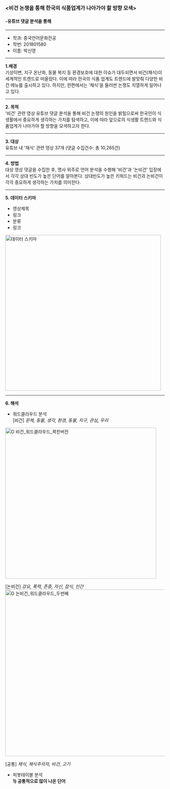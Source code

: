 ### <비건 논쟁을 통해 한국의 식품업계가 나아가야 할 방향 모색>
#### -유튜브 댓글 분석을 통해
---
+ 학과: 중국언어문화전공
+ 학번: 201801580
+ 이름: 박신영
---
**1.배경**  
기상이변, 지구 온난화, 동물 복지 등 환경보호에 대한 이슈가 대두되면서 비건(채식)이 세계적인 트렌드로 떠올랐다. 이에 따라 한국의 식품 업계도 트렌드에 발맞춰 다양한 비건 메뉴를 출시하고 있다. 하지만, 한편에서는 '채식'을 둘러싼 논쟁도 치열하게 일어나고 있다.
***
**2. 목적**  
'비건' 관련 영상 유튜브 댓글 분석을 통해 비건 논쟁의 원인을 밝힘으로써 한국인이 식생활에서 중요하게 생각하는 가치를 탐색하고, 이에 따라 앞으로의 식생활 트렌드와 식품업계가 나아가야 할 방향을 모색하고자 한다.
***
**3. 대상**  
유튜브 내 '채식' 관련 영상 37개 (댓글 수집건수: 총 10,265건)
***
**4. 방법**  
대상 영상 댓글을 수집한 후, 명사 위주로 언어 분석을 수행해 '비건'과 '논비건' 입장에서 각각 상대 빈도가 높은 단어를 알아본다. 상대빈도가 높은 키워드는 비건과 논비건이 각각 중요하게 생각하는 가치를 의미한다.
***
**5. 데이터 스키마**  
+ 영상제목  
+ 링크  
+ 분류  
+ 링크
<img width="492" alt="데이터 스키마" src="https://user-images.githubusercontent.com/74245916/102720413-8a733380-4337-11eb-9ba6-d02fd865d69e.png">  

***
**6. 해석**  
+ 워드클라우드 분석  
[비건] _문제, 동물, 생각, 환경, 동물, 지구, 관심, 우리_  
<img width="477" alt="O 비건_워드클라우드_꽉찬버전" src="https://user-images.githubusercontent.com/74245916/102720650-fb671b00-4338-11eb-8946-f5410504a0b3.png">
  
[논비건] _강요, 폭력, 존중, 자신, 잡식, 인간_
  <img width="527" alt="O 논비건_워드클라우드_두번째" src="https://user-images.githubusercontent.com/74245916/102720660-07eb7380-4339-11eb-8574-95f145944c48.png">
  
[공통] _채식, 채식주의자, 비건, 고기_

+ 피봇테이블 분석  
**1) 공통적으로 많이 나온 단어**  
